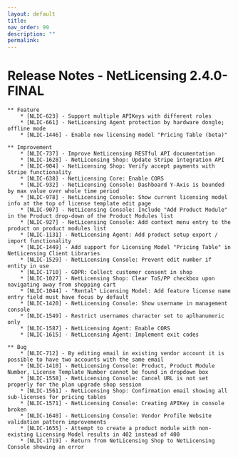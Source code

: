 ```yaml
---
layout: default
title:
nav_order: 99
description: ""
permalink:
---
```


Release Notes - NetLicensing 2.4.0-FINAL
=======================================================================


    ** Feature
        * [NLIC-623] - Support multiple APIKeys with different roles
        * [NLIC-661] - NetLicensing Agent protection by hardware dongle; offline mode
        * [NLIC-1446] - Enable new licensing model "Pricing Table (beta)"

    ** Improvement
        * [NLIC-737] - Improve NetLicensing RESTful API documentation
        * [NLIC-1628] - NetLicensing Shop: Update Stripe integration API
        * [NLIC-904] - NetLicensing Shop: Verify accept payments with Stripe functionality
        * [NLIC-638] - NetLicensing Core: Enable CORS
        * [NLIC-932] - NetLicensing Console: Dashboard Y-Axis is bounded by max value over whole time period
        * [NLIC-978] - NetLicensing Console: Show current licensing model info at the top of license template edit page
        * [NLIC-907] - NetLicensing Console: Include "Add Product Module" in the Product drop-down of the Product Modules list
        * [NLIC-927] - NetLicensing Console: Add context menu entry to the product on product modules list
        * [NLIC-1131] - NetLicensing Agent: Add product setup export / import functionality
        * [NLIC-1449] - Add support for Licensing Model "Pricing Table" in NetLicensing Client Libraries
        * [NLIC-1529] - NetLicensing Console: Prevent edit number if entity in use
        * [NLIC-1710] - GDPR: Collect customer consent in shop
        * [NLIC-1027] - NetLicensing Shop: Clear ToS/PP checkbox upon navigating away from shopping cart
        * [NLIC-1044] - "Rental" Licensing Model: Add feature license name entry field must have focus by default
        * [NLIC-1420] - NetLicensing Console: Show username in management console
        * [NLIC-1549] - Restrict usernames character set to aplhanumeric only
        * [NLIC-1587] - NetLicensing Agent: Enable CORS
        * [NLIC-1615] - NetLicensing Agent: Implement exit codes

    ** Bug
        * [NLIC-712] - By editing email in existing vendor account it is possible to have two accounts with the same email
        * [NLIC-1410] - NetLicensing Console: Product, Product Module Number, License Template Number cannot be found in dropdown box
        * [NLIC-1558] - NetLicensing Console: Cancel URL is not set properly for the plan upgrade shop session
        * [NLIC-1561] - NetLicensing Shop: Confirmation email showing all sub-licenses for pricing tables
        * [NLIC-1571] - NetLicensing Console: Creating APIKey in console broken
        * [NLIC-1640] - NetLicensing Console: Vendor Profile Website validation pattern improvements
        * [NLIC-1655] - Attempt to create a product module with non-existing Licensing Model results in 402 instead of 400
        * [NLIC-1719] - Return from NetLicensing Shop to NetLicensing Console showing an error
